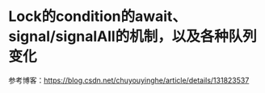 # Lock的condition的await、signal/signalAll的机制，以及各种队列变化

参考博客：https://blog.csdn.net/chuyouyinghe/article/details/131823537